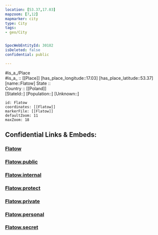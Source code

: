 ```yaml
---
location: [53.37,17.03] 
mapzoom: [7,12] 
mapmarker: city 
type: City
tags:
- geo/City


SpocWebEntityId: 30182
isDeleted: false
confidential: public

---
```

#is_a_/Place  
#is_a_ :: [[Place]] 
[has_place_longitude::17.03] 
[has_place_latitude::53.37] 
[name::Flatow] 
State ::  
Country :: [[Poland]]  
[StateId::] 
[Population::] 
[Unknown::] 


```leaflet
id: Flatow
coordinates: [[Flatow]] 
markerFile: [[Flatow]] 
defaultZoom: 11 
maxZoom: 18
```


## Confidential Links & Embeds: 

### [Flatow](/_Standards/Earth/Continent/Europe/Europe~East/Poland/Provinces~Poland/Greater_Poland/City/Flatow.md) 

### [Flatow.public](/_public/Earth/Continent/Europe/Europe~East/Poland/Provinces~Poland/Greater_Poland/City/Flatow.public.md) 

### [Flatow.internal](/_internal/Earth/Continent/Europe/Europe~East/Poland/Provinces~Poland/Greater_Poland/City/Flatow.internal.md) 

### [Flatow.protect](/_protect/Earth/Continent/Europe/Europe~East/Poland/Provinces~Poland/Greater_Poland/City/Flatow.protect.md) 

### [Flatow.private](/_private/Earth/Continent/Europe/Europe~East/Poland/Provinces~Poland/Greater_Poland/City/Flatow.private.md) 

### [Flatow.personal](/_personal/Earth/Continent/Europe/Europe~East/Poland/Provinces~Poland/Greater_Poland/City/Flatow.personal.md) 

### [Flatow.secret](/_secret/Earth/Continent/Europe/Europe~East/Poland/Provinces~Poland/Greater_Poland/City/Flatow.secret.md)

